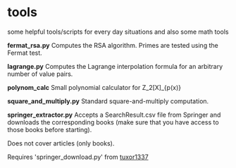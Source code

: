 # tools

some helpful tools/scripts for every day situations and also some math tools

**fermat_rsa.py**
  Computes the RSA algorithm. Primes are tested using the Fermat test.

**lagrange.py**
  Computes the Lagrange interpolation formula for an arbitrary number of value
  pairs.

**polynom_calc**
  Small polynomial calculator for Z_2[X]_{p(x)}

**square_and_multiply.py**
  Standard square-and-multiply computation.

**springer_extractor.py**
  Accepts a SearchResult.csv file from Springer and downloads the corresponding
  books (make sure that you have access to those books before starting).

  Does not cover articles (only books).

  Requires 'springer_download.py' from [tuxor1337](https://github.com/tuxor1337/springerdownload)
